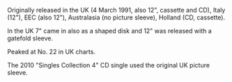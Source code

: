 Originally released in the UK (4 March 1991, also 12", cassette and CD), Italy (12"), EEC (also 12"), Australasia (no picture sleeve), Holland (CD, cassette).

In the UK 7" came in also as a shaped disk and 12" was released with a gatefold sleeve.

Peaked at No. 22 in UK charts.

The 2010 "Singles Collection 4" CD single used the original UK picture sleeve.
